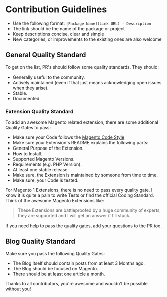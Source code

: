 # Contribution Guidelines

* Use the following format: `[Package Name](Link URL) - Description`
* The link should be the name of the package or project
* Keep descriptions concise, clear and simple
* New categories, or improvements to the existing ones are also welcome

## General Quality Standard

To get on the list, PR's should follow some quality standards. They should:

* Generally useful to the community.
* Actively maintained (even if that just means acknowledging open issues when they arise).
* Stable.
* Documented.

### Extension Quality Standard

To add an awesome Magento related extension, there are some additional Quality Gates to pass:

* Make sure your Code follows the [Magento Code Style](http://devdocs.magento.com/guides/v2.0/coding-standards/bk-coding-standards.html) 
* Make sure your Extension's README explains the following parts:
 * General Purpose of the Extension.
 * How to Install.
 * Supported Magento Versions.
 * Requirements (e.g. PHP Version).
* At least one stable release.
* Make sure, the Extension is maintained by someone from time to time.
* Make sure, your Code is tested.

For Magento 1 Extensions, there is no need to pass every quality gate. I know it is quite a pain to write Tests or find the official Coding Standard. Think of the awesome Magento Extensions like: 

> These Extensions are battleproofed by a huge community of experts, they are supported and I will get an answer if I'll stuck.

If you need help to pass the quality gates, add your questions to the PR too. 

## Blog Quality Standard

Make sure you pass the following Quality Gates:

* The Blog itself should contain posts from at least 3 Months ago.
* The Blog should be focused on Magento.
* There should be at least one article a month.


Thanks to all contributors, you're awesome and wouldn't be possible without you!
